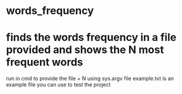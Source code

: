 # words_frequency
# finds the words frequency in a file provided and shows the N most frequent words
run in cmd to provide the file + N using sys.argv
file example.txt is an example file you can use to test the project

